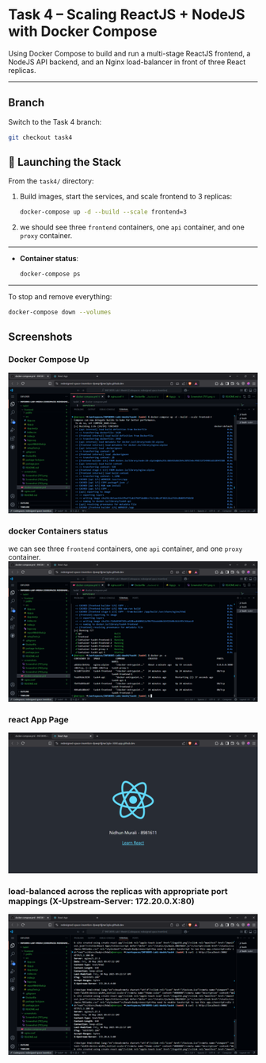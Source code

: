 # Task 4 – Scaling ReactJS + NodeJS with Docker Compose

Using Docker Compose to build and run a multi-stage ReactJS frontend, a NodeJS API backend, and an Nginx load-balancer in front of three React replicas.

---


## Branch

Switch to the Task 4 branch:

```bash
git checkout task4
```


## 🏃 Launching the Stack

From the `task4/` directory:

1. Build images, start the services, and scale frontend to 3 replicas:

   ```bash
   docker-compose up -d --build --scale frontend=3
   ```

2. we should see three `frontend` containers, one `api` container, and one `proxy` container.

---

- **Container status**:

  ```bash
  docker-compose ps
  ```

---

To stop and remove everything:

```bash
docker-compose down --volumes
```


## Screenshots

### Docker Compose Up
![Docker Compose Up](/task4/screenshots/Screenshot_(795).png)

### docker Containers status
we can see three `frontend` containers, one `api` container, and one `proxy` container.
![docker container up](/task4/screenshots/Screenshot_(796).png)

### react App Page
![React App Page](/task4/screenshots/Screenshot_(798).png)

### load-balanced across the replicas with appropriate port mappings (X-Upstream-Server: 172.20.0.X:80)
![React App Page](/task4/screenshots/Screenshot_(797).png)
